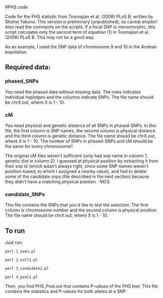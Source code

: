 #PHS code

Code for the PHS statistic from Toomajian et al. (2006) PLoS B, written by Shohei Takuno. This version is preliminary (unpublished), so caveat emptor! Also read the comments on the scripts. If a focal SNP is monomorphic, this script calculates only the second term of equation (1) in Toomajian et al. (2006) PLoS B. This may not be a good way.

As an example, I used the SNP data of chromosome 9 and 10 in the Andean population.

## Required data:

### phased_SNPs

You need the phased data without missing data. The rows indicates individual haplotpes and the columns indicate SNPs. The file name should be chrX.out, where X is 1 - 10.

### cM  
You need physical and genetic distance of all SNPs in phased-SNPs. In this file, the first column is SNP names, the second column is physical distance and the third column is genetic distance. The file name should be chrX.out, where X is 1 - 10. The number of SNPs in phased-SNPs and cM should be the same for every chromosome!!

The original cM files weren't sufficient (only had snp name in column 1, genetic dist in column 2).
I guessed at physical position by extracting it from their snp id (which wasn't always right, since some SNP names weren't position-based, to which I assigned a nearby value), and had to delete some of the candidate snps (file described in the next section) because they didn't have a matching physical position. -MCS

### candidate_SNPs  

This file contains the SNPs that you'd like to test the selection. The first column is chromosome number and the second column is physical position. The file name should be chrX.out, where X is 1 - 10.

## To run
Just run: 
	
	perl 1_ave1.pl
	
	perl 2_null1.pl
	
	perl 3_candidate1.pl
	
	perl 4_pval1.pl

Then, you find PHS_Pval.out that contains P-values of the PHS test. This file contains the statistics and P-values for both alleles at a SNP.
